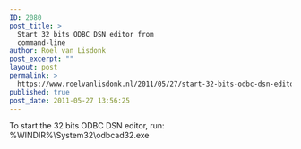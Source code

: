```yaml
---
ID: 2080
post_title: >
  Start 32 bits ODBC DSN editor from
  command-line
author: Roel van Lisdonk
post_excerpt: ""
layout: post
permalink: >
  https://www.roelvanlisdonk.nl/2011/05/27/start-32-bits-odbc-dsn-editor-from-command-line/
published: true
post_date: 2011-05-27 13:56:25
---
```

<p>To start the 32 bits ODBC DSN editor, run: %WINDIR%\System32\odbcad32.exe</p>